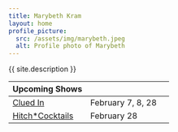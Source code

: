 ```yaml
---
title: Marybeth Kram
layout: home
profile_picture:
  src: /assets/img/marybeth.jpeg
  alt: Profile photo of Marybeth
---
```

{{ site.description }}

| Upcoming Shows | | |
|---|---|---|
| [Clued In](https://www.secondcity.com/shows/chicago/clued-in-3/) | February 7, 8, 28 |
| [Hitch*Cocktails](https://theannoyance.thundertix.com/events/188394) | February 28 |
